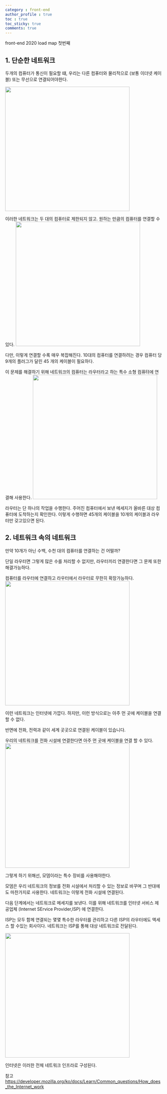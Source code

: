 ```yaml
---
category : front-end
author_profile : true 
toc : true
toc_sticky: true
comments: true
---
```


front-end 2020 load map 첫번째

## 1. 단순한 네트워크 

두개의 컴퓨터가 통신이 필요할 떄,
우리는 다른 컴퓨터와 물리적으로 (보통 이더넷 케이블) 
또는 무선으로 연결되어야한다.

<img src="https://user-images.githubusercontent.com/65690925/100315464-0a89d000-2ffc-11eb-851c-52e739db037a.png" width="400px">

이러한 네트워크는 두 대의 컴퓨터로 제한되지 않고. 
원하는 만큼의 컴퓨터를 연결할 수 있다.
<img src="https://user-images.githubusercontent.com/65690925/100315469-0bbafd00-2ffc-11eb-8727-2b098b9fb092.png" width="400px">

다만, 이렇게 연결할 수록 매우 복잡해진다. 
10대의 컴퓨터를 연결하려는 경우 컴퓨터 당 9개의
플러그가 달린 45 개의 케이블이 필요하다.

이 문제를 해결하기 위해 네트워크의 컴퓨터는 
라우터라고 하는 특수 소형 컴퓨텨에 연결해 사용한다. 
<img src="https://user-images.githubusercontent.com/65690925/100315474-0cec2a00-2ffc-11eb-83dc-b325558f307f.png" width="400px">

라우터는 단 하나의 작업을 수행한다. 주어진 컴퓨터에서 보낸 메세지가 올바른 대상 컴퓨터에 도착하는지 확인한다.
이렇게 수행하면 45개의 케이블을 10개의 케이블과 라우터만 갖고있으면 된다. 

## 2. 네트워크 속의 네트워크 

만약 10개가 아닌 수백, 수천 대의 컴퓨터를 연결하는 건 어떨까?

단일 라우터면 그렇게 많은 수를 처리할 수 없지만,
라우터끼리 연결한다면 그 문제 또한 해결가능하다.

컴퓨터를 라우터에 연결하고 라우터에서 라우터로 무한히 확장가능하다.
<img src="https://user-images.githubusercontent.com/65690925/100315483-0fe71a80-2ffc-11eb-8834-51766f4eb972.png" width="400px">

이런 네트워크는 인터넷에 가깝다.
하지만, 이런 방식으로는 아주 먼 곳에 케이블을 연결할 수 없다.

반면에 전화, 전력과 같이 
세계 곳곳으로 연결된 케이블이 있습니다. 

우리의 네트워크를 전화 시설에 연결한다면 
아주 먼 곳에 케이블을 연결 할 수 있다.
<img src="https://user-images.githubusercontent.com/65690925/100315501-15dcfb80-2ffc-11eb-8430-6b231796ade3.png" width="400px">

그렇게 하기 위해선, 모뎀이라는 특수 장비를 사용해야한다.

모뎀은 우리 네트워크의 정보를 전화 시설에서 
처리할 수 있는 정보로 바꾸며 그 반대에도 마찬가지로 사용한다. 
네트워크는 이렇게 전화 시설에 연결된다. 


다음 단계에서는 네트워크로 메세지를 보낸다. 
이를 위해 네트워크를 인터넷 서비스 제공업체 (Internet SErvice Provider,ISP) 에 연결한다.


ISP는 모두 함께 연결되는 몇몇 특수한 라우터를 관리하고 다른 ISP의 라우터에도 액세스 할 수있는 회사이다.
네트워크는 ISP를 통해 대상 네트워크로 전달된다.

<img src="https://user-images.githubusercontent.com/65690925/100315497-137aa180-2ffc-11eb-81e4-c576915b5f79.png" width="400px">


인터넷은 이러한 전체 네트워크 인프라로 구성된다. 


참고 
https://developer.mozilla.org/ko/docs/Learn/Common_questions/How_does_the_Internet_work
